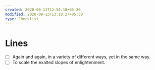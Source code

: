 ```yaml
---
created: 2020-09-13T12:54:18+05:30
modified: 2020-09-13T13:19:27+05:30
type: Checklist
---
```


# Lines

- [ ] Again and again, in a variety of different ways, yet in the same way.
- [ ] To scale the exalted slopes of enlightenment.